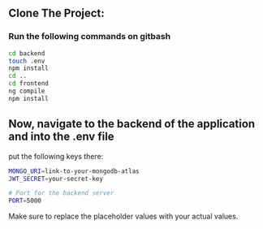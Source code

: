 ## Clone The Project:

### Run the following commands on gitbash
```bash
cd backend
touch .env
npm install
cd ..
cd frontend
ng compile
npm install
```

## Now, navigate to the backend of the application and into the .env file

put the following keys there:

```bash
MONGO_URI=link-to-your-mongodb-atlas
JWT_SECRET=your-secret-key

# Port for the backend server
PORT=5000

```

Make sure to replace the placeholder values with your actual values.